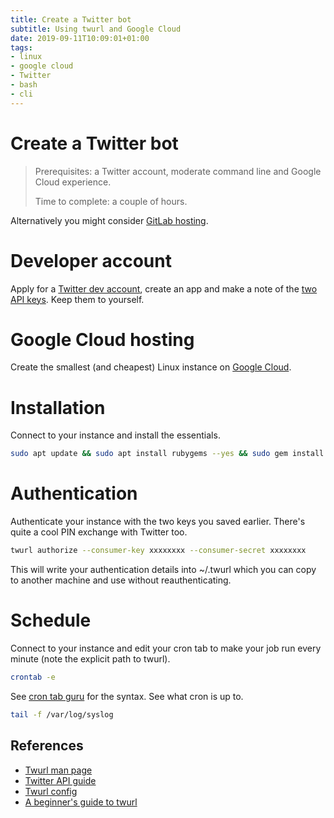 ```yaml
---
title: Create a Twitter bot
subtitle: Using twurl and Google Cloud
date: 2019-09-11T10:09:01+01:00
tags:
- linux
- google cloud
- Twitter
- bash
- cli
---
```


# Create a Twitter bot

> Prerequisites: a Twitter account, moderate command line and Google Cloud experience.
>
> Time to complete: a couple of hours.

Alternatively you might consider [GitLab
hosting](https://gitlab.com/deanturpin/gitlab-hosted-twurl-bot).

# Developer account
Apply for a [Twitter dev
account](https://developer.twitter.com/en/apply-for-access.html), create an app
and make a note of the [two API keys](https://developer.twitter.com/en/apps/).
Keep them to yourself.

# Google Cloud hosting
Create the smallest (and cheapest) Linux instance on [Google
Cloud](https://console.cloud.google.com/compute/instances).

# Installation
Connect to your instance and install the essentials.

```bash
sudo apt update && sudo apt install rubygems --yes && sudo gem install twurl
```

# Authentication
Authenticate your instance with the two keys you saved earlier. There's quite a cool PIN exchange with Twitter too.

```bash
twurl authorize --consumer-key xxxxxxxx --consumer-secret xxxxxxxx
```

This will write your authentication details into ~/.twurl which you can copy to another machine and use without reauthenticating.

# Schedule
Connect to your instance and edit your cron tab to make your job run every minute (note the explicit path to twurl).

```bash
crontab -e
```

See [cron tab guru](https://crontab.guru/every-15-minutes) for the syntax.
See what cron is up to.

```bash
tail -f /var/log/syslog
```

## References
- [Twurl man page](https://github.com/twitter/twurl)
- [Twitter API guide](https://medium.com/@SamSchmir/a-guide-to-the-twitter-api-and-twurl-8711466a0635)
- [Twurl config](https://bftsystems.ca/twitterbot-using-twurl/)
- [A beginner's guide to twurl](https://itnext.io/a-beginners-guide-to-using-the-twitter-api-839c8d611b8c)
